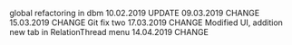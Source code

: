 global refactoring in dbm
10.02.2019 UPDATE
09.03.2019 CHANGE
15.03.2019 CHANGE
Git fix two
17.03.2019 CHANGE
Modified UI, addition new tab in RelationThread menu
14.04.2019 CHANGE
